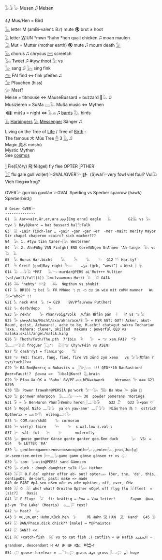 𓅓𓅱𓅭 Musen 🎜 Meisen  

𒄷 Mus/Hen = Bird  
[𓅓](𓅓) letter M  (amBi-valent: B.r) mute 🔇 brut ≠ hoot  
[𓅱](𓅱) letter [W](w):UN *mwn *huhn *hen quail chicken 🎜 moan maulen  
[𓅐](𓅐) Mut = Mutter (mother earth) 🔇 mute 🎜 mourn death [𓅞](𓅞)  
[𓅃](𓅃) chorus 🎜 chrysus [𓋞](𓋞) screetch  
[𓅂](𓅂) Tweet 🎜 #ty[w](w) thoot [𓅞](𓅞) vs  
[𓅭](𓅭) sang 🎜 [𓅂](𓅂) sing fink  
[𓅠](𓅠) FAI find ⇔ fink pfeifen 🎜  
[𓅡](𓅡) Pfauchen (hiss)  
[𓅰](𓅰) Mast?  
Meise = titmouse ⇔ MäuseBussard = buzzard 🐁𓅓 🎜  
Musizieren = SuMa 𓈙𓅓 MuSa music ⇔ Mythen  
𒈪 mūšu = night ⇔ 𓅓𓐍 🎜 [bards](Ba) 𓅽 birds  
[𓄿](𓄿) [Har](Har)[bingers](Ba) [𓅃](𓅃) [Messenger](Ba) Sänger 🎜  


Living on the Tree of [Life](Life) / Tree of [Birth](Ba) :  
The famous 木 Mùs Tree [𓄟](𓄟) 3 [𓅓](𓅓) 🎜  
Magic 魔术 móshù  
Mystic Mythen  
See [cosmos](cosmos)  

[𓇋](𓇋) Fie(ξ/δ/γ) 飛 fēi(gel) fly flee OPTER [𓇋](𓇋)PTHER  
[𓅯](𓅯) flu gale gull vol(er)𓅫GVAL/GVER𓅪 𒃲 (S)wal𓅪very fowl viel foul? Vul𓅐 Vieh flieg⇔frog?  

GVER𓅪 gorrión gavilán 𓅫GVAL Sperling vs Sperber sparrow (hawk) Sperberbird;)  

```  
G Geier GVER𓅪  
--------------  
G1	𓄿 Aar=>air,är,er,ara 𐌰𐍂𐌰[Eng erne] eagle   𓄿		G2𓅀 vs 𓅂 tyw 𓅱 BAyê@kurd ⇔ baz bussard bal𓅡Falk  
G3  𓅁 -Lair Tisch-ler … -gair -gar -ger -er	 -mer -mair: merity Mayor Sir chapel chaperon ⋍cairc? sick macker???  
G4	𓅂 1. #tyw tian taner⇨𓋀𓅂 Westerner  
G4	𓅂 2. AhnFANg VAN Fin[gk] END CoreVANgen UrAhnen 'Añ-fange  𓅂 vs 𓅐  𓄿  
G5	𓅃 Horus Har.bicht    𓅃    𓅅    𓅊    𓅌  G12 𓅎 Har.ty?  
G7  𓅆 Greif [god]Ray right 𓅆𓏏𓏮    غَرْب ‎(ḡrb, “west”) ⇔ West 𓋀 𓊿  
G14	𓅐 𓂋𓅱𓅐 *MRT   𓅓𓏱𓏏murdar@PERS aL'Mut+++ Vultier (vol/woll/fall(k)) 𓅐vulva⋍mumu Mutti 𓅐  𓅑 GAIA  
G16 𓅒 'nebty' 𓋞2   𓅒  Nepthun vs shubit  
G17 𓅓 BR(D) בְּ־ bei 𓅓 FR MNWoo עם מ- מן וְ־ im wie mit coMN manner   Wu 𓅖="who?" !!  
G21	𓅘 neck #nH  𓅘 != G29	BV/Pfau/wow Put(her)  
G22	𓅙 derb/depp    𓅙  
G23	𓅚 rekh?    𓅚 Phan/voig/Volk  凡fán 番fān pán  𓇪	𓇩? vs 𓅠𓅡  
G25	𓅜 𐌰𐌷𐌼𐌰Acha/Macht/axa/akra/ace/8 𓅜 ⋍ KYR AGT: GUT! Acker, akut-Raum!, geist, Achaeans!, ache to be, M.acht! chut=gut sakra Tocharian Taxa.. mahara: clever, skilled  makuna : powerful QED vs malaka:skill/angel/malik:king  
G26 𓅞 Thoth/Toth/The.pth  7'Ibis  𓅝   𓅞  = 𓅠 xen.FAI?  "𓅝 𓅓𓂝𓎡𓅱𓀀 froguer 𓆏"!  𓅷|𓅠 Chyn/Féin vs ASEN!  
G27	𓅟 dash'ryt = flamin'go    𓅟  
G28	𓅠 FAI: faint, fang, find, fire VS zünd zyn xeno   vs 𓅡𓅚梵fàn ? tyr/tach??<<  
G29	𓅡 BA Βούβαστις = Bubastis = 𓃀𓅡𓊨𓏏𓊖 !!! QED**10 BauBastion! βαστ⋍Faust!?  βα=va =>  𓃝bal@Kurd! 𓅽brain  
G29	𓅡 Pfau.Xa OK ⋍ 'Bahu' BV/PF.au.hEN=>bwork     Wer⋍man 𓅡 ⋍≠⋍ G21  G29A  
G30 𓅢 Power frawahr@PERSIA po'work 𓅡𓎡𓅂 𓅢 Ba Wow 𓅨 pāo 🏐  
G30 𓅡 po'mwer mharpoon  𓅓𓂝𓅡𓎆𓎆𓎆𓌡 30  powder pomerans 'moringa  
G31 𓅣 ⋍ 𓅥 BenHuron Phøn𓅣Bennu heron𓃀𓈖𓏌𓅱𓅣    G32 𓅤   G33 𓅥≠pan𓄅  
G34 𓅦 Vogel Niǎo 𓈖𓇋𓅱𓅦  ya`en yaw-ane' 𓈖𓇋`𓅱𓅦  Niǎo'hen 鸟 𓆂  ostrich Optherix = 𓆃𓌗𓇆  elleng𓂢𓏲𓅭  
G35 𓅧 COM.ran/shAG    𓅧 cormoran  
G36 𓅨 ver(y) faire    𓅨    𓅩  s.wal.low s.val :  
G37 𓅪 -vål -ful   𓅪    𓅫      voler=fly  
G38 𓅬 goose gunther Gänse gente ganter goo.ßen duck      𓅬  VS: ⇔ G54   𐦖 LETTER 'KA'  
G39 𓅭 genthen⋍gamensen=sen=son=gonthe𓅬,genten𓅭,jeun,Jun[g] in.seen:see.enten 𓋴𓏠𓈖𓅭game gamn gämse gänsen ++ vs 𓅾  
G39 𓅭 son: 𓅬=sin@PERS! sand Gämnsen  
G39 𓅭 duck : dough daughter talk 𓎛𓅭𓏏 Hathor  
G40 𓅮𓅯 O.F.δe` ophter offer ab- out? opter𓆃 fδer, the, 'de', this, centipoDE, de-part, past: make => made  
G40	de-PART #pA	sen oßen oδe vs oϑe ophther, off, over, OHv  
G40	𓅮 O 𓊪𓅮 who? what? Ornitho Opther vOgel off flyg flu 𓅮fleet  ⇔ [sic?]	Oasis  
G41	𓅯 F Fluyt  𓅯  ft: kräftig ⇔ Pow ⇔ Vaw letter!		Fayum  Ⲫⲓⲟⲙ p3-ym 'The Lake' (Moeris)  𓐍𓈖𓅯 rest?  
G42	𓅰 Mast?  𓅰  
G43	𓅱 vu,un,en: Huhn,Kück.hen  𓅱     鸡 Hahn 汉 HÀN  又 'Hand'  G45 𓅳  
G47	𓅷 BAN/Phain.dick.chick?? [male] ⇔ 𐇑@Phaistos  
G47	𓅷 GAN?? <<  
G51	𓅻 +catch-fish  𓅻 vs to cat fish ;) catfish ⋍ 𒄩 Hafiδ الحفيد ⇨ grandson, descendant H 𒄷 𒄩 𒄫 𒆒 𒅋  
G54	𓅾 goose-fur=fear = 𓈖𓆓𓏏𓅾 graus خوف gross 𓋴𓂋𓅾 أو huge  
```  